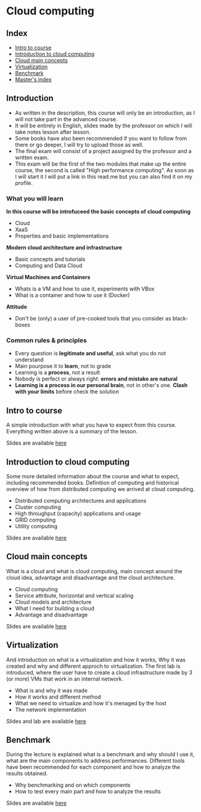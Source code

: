 # Cloud computing

## Index

+ [Intro to course](#intro-to-course)
+ [Introduction to cloud computing](#introduction-to-cloud-computing)
+ [Cloud main concepts](#cloud-main-concepts)
+ [Virtualization](#virtualization)
+ [Benchmark](#benchmark)
+ [Master's index](https://github.com/DottorBooom/Master-in-Data-Science-and-Artificial-Intelligence) 

## Introduction

+ As written in the description, this course will only be an introduction, as I will not take part in the advanced course.
+ It will be entirely in English, slides made by the professor on which I will take notes lesson after lesson.
+ Some books have also been recommended if you want to follow from there or go deeper, I will try to upload those as well.
+ The final exam will consist of a project assigned by the professor and a written exam.
+ This exam will be the first of the two modules that make up the entire course, the second is called "High performance computing". As soon as I will start it I will put a link in this read.me but you can also find it on my profile.

### What you will learn

**In this course will be introfuceed the basic concepts of cloud computing** 
+ Cloud
+ XaaS
+ Properties and basic implementations

**Modern cloud architecture and infrastructure**
+ Basic concepts and tutorials
+ Computing and Data Cloud

**Virtual Machines and Containers**
+ Whats is a VM and how to use it, experiments with VBox
+ What is a container and how to use it (Docker)

**Attitude**
+ Don't be (only) a user of pre-cooked tools that you consider as black-boxes

### Common rules & principles

+ Every question is **legitimate and useful**, ask what you do not understand
+ Main pourpose it to **learn**, not to grade
+ Learning is a **process**, not a result
+ Nobody is perfect or always right: **errors and mistake are natural**
+ **Learning is a process in our personal brain**, not in other's one. **Clash with your limits** before check the solution

## Intro to course

A simple introduction with what you have to expect from this course. Everything written above is a summary of the lesson.

Slides are available [here](Lectures/Lecture_0/)

## Introduction to cloud computing

Some more detailed information about the course and what to expect, including recommended books. 
Definition of computing and historical overview of how from distributed computing we arrived at cloud computing.

+ Distributed computing architectures and applications
+ Cluster computing 
+ High throughput (capacity) applications and usage
+ GRID computing 
+ Utility computing

Slides are available [here](Lectures/Lecture_1/)

## Cloud main concepts

What is a cloud and what is cloud computing, main concept around the cloud idea, advantage and disadvantage and the cloud architecture.

+ Cloud computing
+ Service attribute, horizontal and vertical scaling
+ Cloud models and architecture
+ What I need for building a cloud
+ Advantage and disadvantage

Slides are available [here](Lectures/Lecture_2/)

## Virtualization

And introduction on what is a virtualization and how it works, Why it was created and why and different approch to virtualization.
The first lab is introduced, where the user have to create a cloud infrastructure made by 3 (or more) VMs that work in an internal network.

+ What is and why it was made
+ How it works and different method
+ What we need to virtualize and how it's menaged by the host
+ The network implementation

Slides and lab are available [here](Lectures/Lecture_3/)

## Benchmark

During the lecture is explained what is a benchmark and why should I use it, what are the main components to address performances. Different tools have been recommended for each component and how to analyze the results obtained.

+ Why benchmarking and on which components
+ How to test every main part and how to analyze the results

Slides are available [here](Lectures/Lecture_4/)

